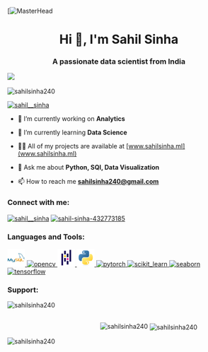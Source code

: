 [![MasterHead](https://www.geolympus.com/wp-content/uploads/2020/01/data-science-banner-1170x329.jpg)
<h1 align="center">Hi 👋, I'm Sahil Sinha</h1>
<h3 align="center">A passionate data scientist from India</h3>
<img align="right alt="coding" width="400" src="https://cdn.dribbble.com/users/1118376/screenshots/3604186/developer-dribbble.gif">

<p align="left"> <img src="https://komarev.com/ghpvc/?username=sahilsinha240&label=Profile%20views&color=0e75b6&style=flat" alt="sahilsinha240" /> </p>

<p align="left"> <a href="https://twitter.com/sahil__sinha" target="blank"><img src="https://img.shields.io/twitter/follow/sahil__sinha?logo=twitter&style=for-the-badge" alt="sahil__sinha" /></a> </p>

- 🔭 I’m currently working on **Analytics**

- 🌱 I’m currently learning **Data Science**

- 👨‍💻 All of my projects are available at [www.sahilsinha.ml](www.sahilsinha.ml)

- 💬 Ask me about **Python, SQl, Data Visualization**

- 📫 How to reach me **sahilsinha240@gmail.com**

<h3 align="left">Connect with me:</h3>
<p align="left">
<a href="https://twitter.com/sahil__sinha" target="blank"><img align="center" src="https://raw.githubusercontent.com/rahuldkjain/github-profile-readme-generator/master/src/images/icons/Social/twitter.svg" alt="sahil__sinha" height="30" width="40" /></a>
<a href="https://linkedin.com/in/sahil-sinha-432773185" target="blank"><img align="center" src="https://raw.githubusercontent.com/rahuldkjain/github-profile-readme-generator/master/src/images/icons/Social/linked-in-alt.svg" alt="sahil-sinha-432773185" height="30" width="40" /></a>
</p>

<h3 align="left">Languages and Tools:</h3>
<p align="left"> <a href="https://www.mysql.com/" target="_blank" rel="noreferrer"> <img src="https://raw.githubusercontent.com/devicons/devicon/master/icons/mysql/mysql-original-wordmark.svg" alt="mysql" width="40" height="40"/> </a> <a href="https://opencv.org/" target="_blank" rel="noreferrer"> <img src="https://www.vectorlogo.zone/logos/opencv/opencv-icon.svg" alt="opencv" width="40" height="40"/> </a> <a href="https://pandas.pydata.org/" target="_blank" rel="noreferrer"> <img src="https://raw.githubusercontent.com/devicons/devicon/2ae2a900d2f041da66e950e4d48052658d850630/icons/pandas/pandas-original.svg" alt="pandas" width="40" height="40"/> </a> <a href="https://www.python.org" target="_blank" rel="noreferrer"> <img src="https://raw.githubusercontent.com/devicons/devicon/master/icons/python/python-original.svg" alt="python" width="40" height="40"/> </a> <a href="https://pytorch.org/" target="_blank" rel="noreferrer"> <img src="https://www.vectorlogo.zone/logos/pytorch/pytorch-icon.svg" alt="pytorch" width="40" height="40"/> </a> <a href="https://scikit-learn.org/" target="_blank" rel="noreferrer"> <img src="https://upload.wikimedia.org/wikipedia/commons/0/05/Scikit_learn_logo_small.svg" alt="scikit_learn" width="40" height="40"/> </a> <a href="https://seaborn.pydata.org/" target="_blank" rel="noreferrer"> <img src="https://seaborn.pydata.org/_images/logo-mark-lightbg.svg" alt="seaborn" width="40" height="40"/> </a> <a href="https://www.tensorflow.org" target="_blank" rel="noreferrer"> <img src="https://www.vectorlogo.zone/logos/tensorflow/tensorflow-icon.svg" alt="tensorflow" width="40" height="40"/> </a> </p>

<h3 align="left">Support:</h3>
<p><a href="https://www.buymeacoffee.com/sahilsinha240"> <img align="left" src="https://cdn.buymeacoffee.com/buttons/v2/default-yellow.png" height="50" width="210" alt="sahilsinha240" /></a></p><br><br>

<p><img align="left" src="https://github-readme-stats.vercel.app/api/top-langs?username=sahilsinha240&show_icons=true&locale=en&layout=compact" alt="sahilsinha240" /></p>

<p>&nbsp;<img align="center" src="https://github-readme-stats.vercel.app/api?username=sahilsinha240&show_icons=true&locale=en" alt="sahilsinha240" /></p>

<p><img align="center" src="https://github-readme-streak-stats.herokuapp.com/?user=sahilsinha240&" alt="sahilsinha240" /></p>

